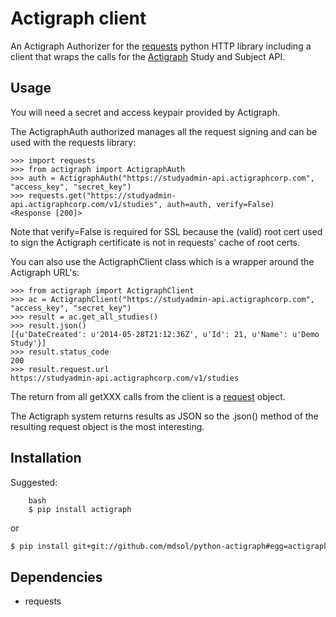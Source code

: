 # Actigraph client

An Actigraph Authorizer for the [requests](http://docs.python-requests.org/en/latest/ "Requests") python HTTP library
including a client that wraps the calls for the [Actigraph](http://www.actigraphcorp.com/ "Actigraph") Study and Subject API.

## Usage

You will need a secret and access keypair provided by Actigraph.

The ActigraphAuth authorized manages all the request signing and can be used with the requests library:

    >>> import requests
    >>> from actigraph import ActigraphAuth
    >>> auth = ActigraphAuth("https://studyadmin-api.actigraphcorp.com", "access_key", "secret_key")
    >>> requests.get("https://studyadmin-api.actigraphcorp.com/v1/studies", auth=auth, verify=False)
    <Response [200]>

Note that verify=False is required for SSL because the (valid) root cert used to sign the Actigraph certificate is not in
requests' cache of root certs.

You can also use the ActigraphClient class which is a wrapper around the Actigraph URL's:

    >>> from actigraph import ActigraphClient
    >>> ac = ActigraphClient("https://studyadmin-api.actigraphcorp.com", "access_key", "secret_key")
    >>> result = ac.get_all_studies()
    >>> result.json()
    [{u'DateCreated': u'2014-05-28T21:12:36Z', u'Id': 21, u'Name': u'Demo Study'}]
    >>> result.status_code
    200
    >>> result.request.url
    https://studyadmin-api.actigraphcorp.com/v1/studies

The return from all getXXX calls from the client is a [request](http://docs.python-requests.org/en/latest/ "Request")
object.

The Actigraph system returns results as JSON so the .json() method of the resulting request object is the most
interesting.


## Installation 

Suggested:

```
    bash
    $ pip install actigraph
```

or

```bash
$ pip install git+git://github.com/mdsol/python-actigraph#egg=actigraph
```

## Dependencies

* requests

